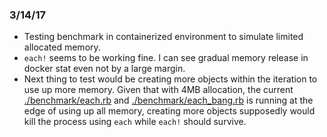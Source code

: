 ### 3/14/17

- Testing benchmark in containerized environment to simulate limited allocated memory.
- `each!` seems to be working fine. I can see gradual memory release in docker stat even
not by a large margin.
- Next thing to test would be creating more objects within the iteration to use up more 
memory. Given that with 4MB allocation, the current [./benchmark/each.rb](benchmark/each.rb) 
and [./benchmark/each_bang.rb](benchmark/each_bang.rb) is running at the edge of using up 
all memory, creating more objects supposedly would kill the process using `each` while 
`each!` should survive.